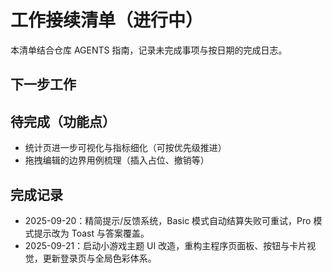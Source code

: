 ﻿# 工作接续清单（进行中）
本清单结合仓库 AGENTS 指南，记录未完成事项与按日期的完成日志。

## 下一步工作

## 待完成（功能点）
- 统计页进一步可视化与指标细化（可按优先级推进）
- 拖拽编辑的边界用例梳理（插入占位、撤销等）

## 完成记录
- 2025-09-20：精简提示/反馈系统，Basic 模式自动结算失败可重试，Pro 模式提示改为 Toast 与答案覆盖。
- 2025-09-21：启动小游戏主题 UI 改造，重构主程序页面板、按钮与卡片视觉，更新登录页与全局色彩体系。

